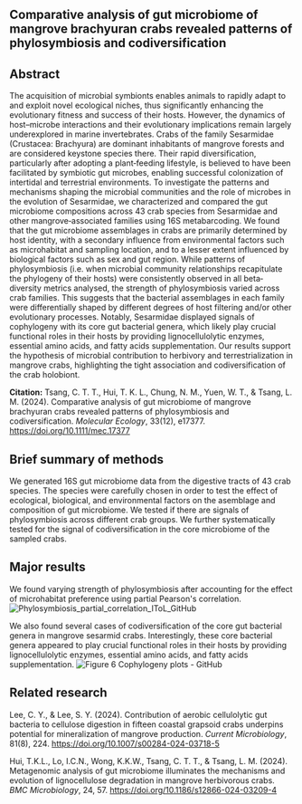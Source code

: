 ## Comparative analysis of gut microbiome of mangrove brachyuran crabs revealed patterns of phylosymbiosis and codiversification

## Abstract
The acquisition of microbial symbionts enables animals to rapidly adapt to and exploit novel ecological niches, thus significantly enhancing the evolutionary fitness and success of their hosts. However, the dynamics of host–microbe interactions and their evolutionary implications remain largely underexplored in marine invertebrates. Crabs of the family Sesarmidae (Crustacea: Brachyura) are dominant inhabitants of mangrove forests and are considered keystone species there. Their rapid diversification, particularly after adopting a plant‐feeding lifestyle, is believed to have been facilitated by symbiotic gut microbes, enabling successful colonization of intertidal and terrestrial environments. To investigate the patterns and mechanisms shaping the microbial communities and the role of microbes in the evolution of Sesarmidae, we characterized and compared the gut microbiome compositions across 43 crab species from Sesarmidae and other mangrove‐associated families using 16S metabarcoding. We found that the gut microbiome assemblages in crabs are primarily determined by host identity, with a secondary influence from environmental factors such as microhabitat and sampling location, and to a lesser extent influenced by biological factors such as sex and gut region. While patterns of phylosymbiosis (i.e. when microbial community relationships recapitulate the phylogeny of their hosts) were consistently observed in all beta‐diversity metrics analysed, the strength of phylosymbiosis varied across crab families. This suggests that the bacterial assemblages in each family were differentially shaped by different degrees of host filtering and/or other evolutionary processes. Notably, Sesarmidae displayed signals of cophylogeny with its core gut bacterial genera, which likely play crucial functional roles in their hosts by providing lignocellulolytic enzymes, essential amino acids, and fatty acids supplementation. Our results support the hypothesis of microbial contribution to herbivory and terrestrialization in mangrove crabs, highlighting the tight association and codiversification of the crab holobiont.

**Citation:** Tsang, C. T. T., Hui, T. K. L., Chung, N. M., Yuen, W. T., & Tsang, L. M. (2024). Comparative analysis of gut microbiome of mangrove brachyuran crabs revealed patterns of phylosymbiosis and codiversification. _Molecular Ecology_, 33(12), e17377. https://doi.org/10.1111/mec.17377

## Brief summary of methods
We generated 16S gut microbiome data from the digestive tracts of 43 crab species. The species were carefully chosen in order to test the effect of ecological, biological, and environmental factors on the asemblage and composition of gut microbiome. We tested if there are signals of phylosymbiosis across different crab groups. We further systematically tested for the signal of codiversification in the core microbiome of the sampled crabs.

## Major results
We found varying strength of phylosymbiosis after accounting for the effect of microhabitat preference using partial Pearson's correlation.
![Phylosymbiosis_partial_correlation_IToL_GitHub](https://github.com/user-attachments/assets/e0bf1997-fb91-4ada-9e82-5429f841ff14)

We also found several cases of codiversification of the core gut bacterial genera in mangrove sesarmid crabs. Interestingly, these core bacterial genera appeared to play crucial functional roles in their hosts by providing lignocellulolytic enzymes, essential amino acids, and fatty acids supplementation.
![Figure 6 Cophylogeny plots - GitHub](https://github.com/user-attachments/assets/b0e8ea6d-f088-4a27-b7cf-ab717d041c66)

## Related research
Lee, C. Y., & Lee, S. Y. (2024). Contribution of aerobic cellulolytic gut bacteria to cellulose digestion in fifteen coastal grapsoid crabs underpins potential for mineralization of mangrove production. _Current Microbiology_, 81(8), 224. https://doi.org/10.1007/s00284-024-03718-5

Hui, T.K.L., Lo, I.C.N., Wong, K.K.W., Tsang, C. T. T., & Tsang, L. M. (2024). Metagenomic analysis of gut microbiome illuminates the mechanisms and evolution of lignocellulose degradation in mangrove herbivorous crabs. _BMC Microbiology_, 24, 57. https://doi.org/10.1186/s12866-024-03209-4
